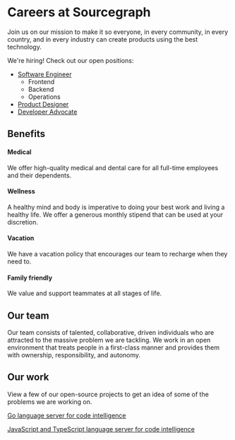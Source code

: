 # Careers at Sourcegraph

Join us on our mission to make it so everyone, in every community, in every country, and in every industry can create products using the best technology.

We're hiring! Check out our open positions:

- [Software Engineer](job-descriptions/software-engineer.md)
  - Frontend
  - Backend
  - Operations
- [Product Designer](job-descriptions/product-designer.md)
- [Developer Advocate](job-descriptions/developer-advocate.md)

## Benefits

#### Medical

We offer high-quality medical and dental care for all full-time employees and their dependents.

#### Wellness

A healthy mind and body is imperative to doing your best work and living a healthy life. We offer a generous monthly stipend that can be used at your discretion.

#### Vacation

We have a vacation policy that encourages our team to recharge when they need to.

#### Family friendly

We value and support teammates at all stages of life.

## Our team

Our team consists of talented, collaborative, driven individuals who are attracted to the massive problem we are tackling. We work in an open environment that treats people in a first-class manner and provides them with ownership, responsibility, and autonomy.

## Our work

View a few of our open-source projects to get an idea of some of the problems we are working on.

[Go language server for code intelligence](https://github.com/sourcegraph/go-langserver)

[JavaScript and TypeScript language server for code intelligence](https://github.com/sourcegraph/javascript-typescript-langserver)
